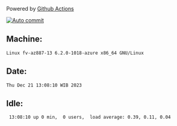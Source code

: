 Powered by [Github Actions](https://github.com/features/actions)

[![Auto commit](https://github.com/hiage/workstation/workflows/Auto%20commit/badge.svg)](https://github.com/hiage/workstation/actions?query=workflow%3A%22Auto+commit%22)

## Machine:
```
Linux fv-az887-13 6.2.0-1018-azure x86_64 GNU/Linux
```
## Date:
```
Thu Dec 21 13:08:10 WIB 2023
```
## Idle:
```
 13:08:10 up 0 min,  0 users,  load average: 0.39, 0.11, 0.04
```
